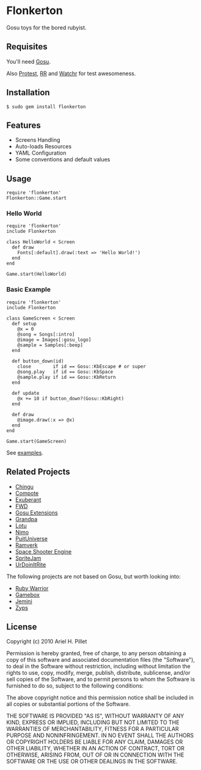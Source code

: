 # Flonkerton

Gosu toys for the bored rubyist.

## Requisites

You'll need [Gosu](http://www.libgosu.org/).

Also [Protest](http://github.com/matflores/protest), [RR](http://github.com/btakita/rr) and [Watchr](http://github.com/mynyml/watchr) for test awesomeness.

## Installation

    $ sudo gem install flonkerton

## Features

* Screens Handling
* Auto-loads Resources
* YAML Configuration
* Some conventions and default values

## Usage

    require 'flonkerton'
    Flonkerton::Game.start

### Hello World

    require 'flonkerton'
    include Flonkerton

    class HelloWorld < Screen
      def draw
        Fonts[:default].draw(:text => 'Hello World!')
      end
    end

    Game.start(HelloWorld)

### Basic Example

    require 'flonkerton'
    include Flonkerton

    class GameScreen < Screen
      def setup
        @x = 0
        @song = Songs[:intro]
        @image = Images[:gosu_logo]
        @sample = Samples[:beep]
      end

      def button_down(id)
        close        if id == Gosu::KbEscape # or super
        @song.play   if id == Gosu::KbSpace
        @sample.play if id == Gosu::KbReturn
      end

      def update
        @x += 10 if button_down?(Gosu::KbRight)
      end

      def draw
        @image.draw(:x => @x)
      end
    end

    Game.start(GameScreen)

See [examples](/apillet/flonkerton/tree/master/examples/).

## Related Projects

* [Chingu](http://github.com/ippa/chingu)
* [Compote](http://github.com/HakubJozak/compote)
* [Exuberant](http://github.com/adamsanderson/lexery/tree/master/lib/exuberant)
* [FWD](http://github.com/walski/FWD)
* [Gosu Extensions](http://github.com/floere/gosu_extensions)
* [Grandpa](http://github.com/arirusso/grandpa)
* [Lotu](http://github.com/lobo-tuerto/lotu)
* [Nimo](http://github.com/moonpxi/nimo)
* [PuitUniverse](http://github.com/oneup/puituniverse)
* [Ramverk](http://github.com/deps/Ramverk)
* [Space Shooter Engine](http://github.com/belen-albeza/space-shooter/tree/master/engine/)
* [SpriteJam](http://github.com/richardeden/spritejam)
* [UrDoinItRite](http://github.com/actsasbuffoon/UrDoinItRite)

The following projects are not based on Gosu, but worth looking into:

* [Ruby Warrior](http://github.com/ryanb/ruby-warrior)
* [Gamebox](http://github.com/shawn42/gamebox)
* [Jemini](http://github.com/jemini/jemini-core)
* [Zyps](http://github.com/jaymcgavren/zyps)

## License

Copyright (c) 2010 Ariel H. Pillet

Permission is hereby granted, free of charge, to any person
obtaining a copy of this software and associated documentation
files (the "Software"), to deal in the Software without
restriction, including without limitation the rights to use,
copy, modify, merge, publish, distribute, sublicense, and/or sell
copies of the Software, and to permit persons to whom the
Software is furnished to do so, subject to the following
conditions:

The above copyright notice and this permission notice shall be
included in all copies or substantial portions of the Software.

THE SOFTWARE IS PROVIDED "AS IS", WITHOUT WARRANTY OF ANY KIND,
EXPRESS OR IMPLIED, INCLUDING BUT NOT LIMITED TO THE WARRANTIES
OF MERCHANTABILITY, FITNESS FOR A PARTICULAR PURPOSE AND
NONINFRINGEMENT. IN NO EVENT SHALL THE AUTHORS OR COPYRIGHT
HOLDERS BE LIABLE FOR ANY CLAIM, DAMAGES OR OTHER LIABILITY,
WHETHER IN AN ACTION OF CONTRACT, TORT OR OTHERWISE, ARISING
FROM, OUT OF OR IN CONNECTION WITH THE SOFTWARE OR THE USE OR
OTHER DEALINGS IN THE SOFTWARE.
